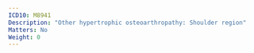 ```yaml
---
ICD10: M8941
Description: "Other hypertrophic osteoarthropathy: Shoulder region"
Matters: No
Weight: 0
---
```

